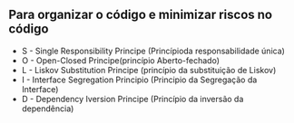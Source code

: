 ## Para organizar o código e minimizar riscos no código

-   S   - Single Responsibility Principe (Princípioda responsabilidade única)
-   O   - Open-Closed Principe(princípio Aberto-fechado)
-   L   - Liskov Substitution Principe (princípio da substituição de Liskov)
-   I   - Interface Segregation Principio (Principio da Segregação da Interface)
-   D   - Dependency Iversion Principe (Princípio da inversão da dependência)
